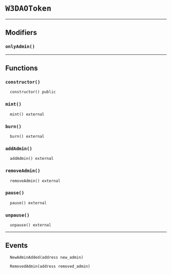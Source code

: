 [W3DAOToken]: #W3DAOToken
[W3DAOToken-onlyAdmin--]: #W3DAOToken-onlyAdmin--
[W3DAOToken-constructor-uint256-]: #W3DAOToken-constructor-uint256-
[W3DAOToken-mint-address-uint256-]: #W3DAOToken-mint-address-uint256-
[W3DAOToken-burn-address-uint256-]: #W3DAOToken-burn-address-uint256-
[W3DAOToken-addAdmin-address-]: #W3DAOToken-addAdmin-address-
[W3DAOToken-removeAdmin-address-]: #W3DAOToken-removeAdmin-address-
[W3DAOToken-pause--]: #W3DAOToken-pause--
[W3DAOToken-unpause--]: #W3DAOToken-unpause--
[W3DAOToken-NewAdminAdded-address-]: #W3DAOToken-NewAdminAdded-address-
[W3DAOToken-RemovedAdmin-address-]: #W3DAOToken-RemovedAdmin-address-
# `W3DAOToken`





---


## Modifiers

### `onlyAdmin()`






---

## Functions


### `constructor()`
  
  
  
```solidity
  constructor() public
```




### `mint()`
  
  
  
```solidity
  mint() external
```




### `burn()`
  
  
  
```solidity
  burn() external
```




### `addAdmin()`
  
  
  
```solidity
  addAdmin() external
```




### `removeAdmin()`
  
  
  
```solidity
  removeAdmin() external
```




### `pause()`
  
  
  
```solidity
  pause() external
```




### `unpause()`
  
  
  
```solidity
  unpause() external
```




---

## Events





```solidity
  NewAdminAdded(address new_admin)
```






```solidity
  RemovedAdmin(address removed_admin)
```



